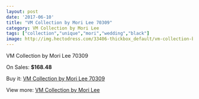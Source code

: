 ```yaml
---
layout: post
date: '2017-06-10'
title: "VM Collection by Mori Lee 70309"
category: VM Collection by Mori Lee
tags: ["collection","unique","mori","wedding","black"]
image: http://img.hectodress.com/33406-thickbox_default/vm-collection-by-mori-lee-70309.jpg
---
```

VM Collection by Mori Lee 70309

On Sales: **$168.48**
<a href="https://www.hectodress.com/vm-collection-by-mori-lee/15426-vm-collection-by-mori-lee-70309.html"><amp-img layout="responsive" width="600" height="600" src="//img.hectodress.com/33406-thickbox_default/vm-collection-by-mori-lee-70309.jpg" alt="VM Collection by Mori Lee 70309 0" /></a>
<a href="https://www.hectodress.com/vm-collection-by-mori-lee/15426-vm-collection-by-mori-lee-70309.html"><amp-img layout="responsive" width="600" height="600" src="//img.hectodress.com/33407-thickbox_default/vm-collection-by-mori-lee-70309.jpg" alt="VM Collection by Mori Lee 70309 1" /></a>

Buy it: [VM Collection by Mori Lee 70309](https://www.hectodress.com/vm-collection-by-mori-lee/15426-vm-collection-by-mori-lee-70309.html "VM Collection by Mori Lee 70309")

View more: [VM Collection by Mori Lee](https://www.hectodress.com/278-vm-collection-by-mori-lee "VM Collection by Mori Lee")